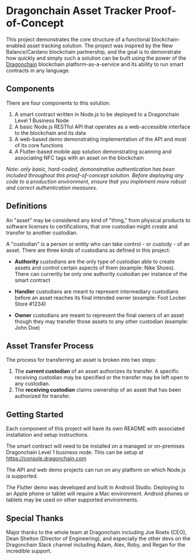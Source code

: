 # Dragonchain Asset Tracker Proof-of-Concept

This project demonstrates the core structure of a functional blockchain-enabled asset tracking solution. The project was inspired by the New Balance/Cardano blockchain partnership, and the goal is to demonstrate how quickly and simply such a solution can be built using the power of the [Dragonchain](https://www.dragonchain.com) blockchain platform-as-a-service and its ability to run smart contracts in any language.

## Components

There are four components to this solution:

1. A smart contract written in Node.js to be deployed to a Dragonchain Level 1 Business Node
2. A basic Node.js RESTful API that operates as a web-accessible interface to the blockchain and its data
3. A web-based demo demonstrating implementation of the API and most of its core functions
4. A Flutter-based mobile app solution demonstrating scanning and associating NFC tags with an asset on the blockchain

*Note: only basic, hard-coded, demonstrative authentication has been included throughout this proof-of-concept solution. Before deploying any code to a production environment, ensure that you implement more robust and correct authentication measures.*

## Definitions

An "asset" may be considered any kind of "thing," from physical products to software licenses to certifications, that one custodian might create and transfer to another custodian.

A "custodian" is a person or entity who can take control - or custody - of an asset. There are three kinds of custodians as defined in this project:

- **Authority** custodians are the only type of custodian able to create assets and control certain aspects of them (example: Nike Shoes). There can currently be only one authority custodian per instance of the smart contract

- **Handler** custodians are meant to represent intermediary custodians before an asset reaches its final intended owner (example: Foot Locker Store #1234)

- **Owner** custodians are meant to represent the final owners of an asset though they may transfer those assets to any other custodian (example: John Doe)

## Asset Transfer Process

The process for transferring an asset is broken into two steps:

1. The **current custodian** of an asset authorizes its transfer. A specific receiving custodian may be specified or the transfer may be left open to any custodian.
2. The **receiving custodian** claims ownership of an asset that has been authorized for transfer.

## Getting Started

Each component of this project will have its own README with associated installation and setup instructions.

The smart contract will need to be installed on a managed or on-premises Dragonchain Level 1 business node. This can be setup at https://console.dragonchain.com

The API and web demo projects can run on any platform on which Node.js is supported.

The Flutter demo was developed and built in Android Studio. Deploying to an Apple phone or tablet will require a Mac environment. Android phones or tablets may be used on other supported environments.

## Special Thanks

Major thanks to the whole team at Dragonchain including Joe Roets (CEO), Dean Shelton (Director of Engineering), and especially the other devs on the Dragonchain Slack channel including Adam, Alex, Roby, and Regan for the incredible support.
